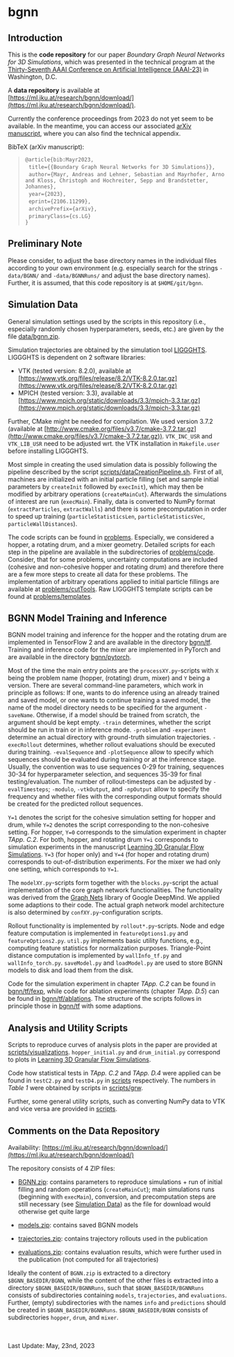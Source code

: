 # bgnn
## Introduction

This is the **code repository** for our paper *Boundary Graph Neural Networks for 3D Simulations*, which was presented in the technical program at the [Thirty-Seventh AAAI Conference on Artificial Intelligence (AAAI-23)](https://aaai-23.aaai.org/) in Washington, D.C.  

A **data repository** is available at [https://ml.jku.at/research/bgnn/download/](https://ml.jku.at/research/bgnn/download/).

Currently the conference proceedings from 2023 do not yet seem to be available. In the meantime, you can access our associated [arXiv manuscript](https://arxiv.org/abs/2106.11299), where you can also find the technical appendix.

BibTeX (arXiv manuscript):

>`@article{bib:Mayr2023,`\
>&nbsp;&nbsp;`title={{Boundary Graph Neural Networks for 3D Simulations}},`\
>&nbsp;&nbsp;`author={Mayr, Andreas and Lehner, Sebastian and Mayrhofer, Arno and Kloss, Christoph and Hochreiter, Sepp and Brandstetter, Johannes},`\
>&nbsp;&nbsp;`year={2023},`\
>&nbsp;&nbsp;`eprint={2106.11299},`\
>&nbsp;&nbsp;`archivePrefix={arXiv},`\
>&nbsp;&nbsp;`primaryClass={cs.LG}`\
>`}`  

## Preliminary Note

Please consider, to adjust the base directory names in the individual files according to your own environment (e.g. especially search for the strings `-data/BGNN/` and `-data/BGNNRuns/` and adjust the base directory names). Further, it is assumed, that this code repository is at `$HOME/git/bgnn`.

## Simulation Data

General simulation settings used by the scripts in this repository (i.e., especially randomly chosen hyperparameters, seeds, etc.) are given by the file [data/bgnn.zip](data/bgnn.zip).

Simulation trajectories are obtained by the simulation tool [LIGGGHTS](https://github.com/CFDEMproject/LIGGGHTS-PUBLIC/tree/9fb7f67592be9304afca9cb6840892b3b7d048d6).
LIGGGHTS is dependent on 2 software libraries:
- VTK (tested version: 8.2.0), available at [https://www.vtk.org/files/release/8.2/VTK-8.2.0.tar.gz](https://www.vtk.org/files/release/8.2/VTK-8.2.0.tar.gz)
- MPICH (tested version: 3.3), available at [https://www.mpich.org/static/downloads/3.3/mpich-3.3.tar.gz](https://www.mpich.org/static/downloads/3.3/mpich-3.3.tar.gz)

Further, CMake might be needed for compilation. We used version 3.7.2 (available at [http://www.cmake.org/files/v3.7/cmake-3.7.2.tar.gz](http://www.cmake.org/files/v3.7/cmake-3.7.2.tar.gz)).
`VTK_INC_USR` and `VTK_LIB_USR` need to be adjusted wrt. the VTK installation in `Makefile.user` before installing LIGGGHTS.

Most simple in creating the used simulation data is possibly following the pipeline described by the script [scripts/dataCreationPipeline.sh](scripts/dataCreationPipeline.sh). First of all, machines are initialized with an initial particle filling (set and sample initial parameters by `createInit` followed by `execInit`), which may then be modified by arbitrary operations (`createMainCut`). Afterwards the simulations of interest are run (`execMain`). Finally, data is converted to NumPy format (`extractParticles`, `extractWalls`) and there is some precomputation in order to speed up training (`particleStatisticsLen`, `particleStatisticsVec`, `particleWallDistances`).

The code scripts can be found in [problems](problems). Especially, we considered a hopper, a rotating drum, and a mixer geometry. Detailed scripts for each step in the pipeline are available in the subdirectories of [problems/code](problems/code). Consider, that for some problems, uncertainty computations are included (cohesive and non-cohesive hopper and rotating drum) and therefore there are a few more steps to create all data for these problems. The implementation of arbitrary operations applied to initial particle fillings are available at [problems/cutTools](problems/cutTools). Raw LIGGGHTS template scripts can be found at [problems/templates](problems/templates).

## BGNN Model Training and Inference

BGNN model training and inference for the hopper and the rotating drum are implemented in TensorFlow 2 and are available in the directory [bgnn/tf](bgnn/tf).
Training and inference code for the mixer are implemented in PyTorch and are available in the directory [bgnn/pytorch](bgnn/pytorch).

Most of the time the main entry points are the `processXY.py`-scripts with `X` being the problem name (hopper, (rotating) drum, mixer) and `Y` being a version.
There are several command-line parameters, which work in principle as follows: If one, wants to do inference using an already trained and saved model, or one wants to continue training a saved model, the name of the model directory needs to be specified for the argument `-saveName`. Otherwise, if a model should be trained from scratch, the argument should be kept empty. `-train` determines, whether the script should be run in train or in inference mode. `-problem` and `-experiment` determine an actual directory with ground-truth simulation trajectories. `-execRollout` determines, whether rollout evaluations should be executed  during training. `-evalSequence` and `-plotSequence` allow to specify which sequences should be evaluated during training or at the inference stage. Usually, the convention was to use sequences 0-29 for training, sequences 30-34 for hyperparameter selection, and sequences 35-39 for final testing/evaluation. The number of rollout-timesteps can be adjusted by `-evalTimesteps`; `-modulo`, `-vtkOutput`, and `-npOutput` allow to specify the frequency and whether files with the corresponding output formats should be created for the predicted rollout sequences.

`Y=1` denotes the script for the cohesive simulation setting for hopper and drum, while `Y=2` denotes the script corresponding to the non-cohesive setting. For hopper, `Y=0` corresponds to the simulation experiment in chapter *TApp. C.2*. For both, hopper, and rotating drum `Y=i` corresponds to simulation experiments in the manuscript [Learning 3D Granular Flow Simulations](https://arxiv.org/abs/2105.01636). `Y=3` (for hoper only) and `Y=4` (for hoper and rotating drum) corresponds to out-of-distribution experiments. For the mixer we had only one setting, which corresponds to `Y=1`.

The `modelXY.py`-scripts form together with the `blocks.py`-script the actual implementation of the core graph network functionalities.
The functionality was derived from the [Graph Nets](https://www.deepmind.com/open-source/graph-nets) library of Google DeepMind.
We applied some adaptions to their code. The actual graph network model architecture is also determined by `confXY.py`-configuration scripts.

Rollout functionality is implemented by `rollout*.py`-scripts. Node and edge feature computation is implemented in `featureOptions1.py` and `featureOptions2.py`.
`util.py` implements basic utility functions, e.g., computing feature statistics for normalization purposes. Triangle-Point distance computation is implemented by `wallInfo_tf.py` and `wallInfo_torch.py`. `saveModel.py` and `loadModel.py` are used to store BGNN models to disk and load them from the disk.

Code for the simulation experiment in chapter *TApp. C.2* can be found in [bgnn/tf/fexp](bgnn/tf/fexp), while code for ablation experiments (chapter *TApp. D.5*) can be found in [bgnn/tf/ablations](bgnn/tf/ablations). The structure of the scripts follows in principle those in [bgnn/tf](bgnn/tf) with some adaptions.

## Analysis and Utility Scripts

Scripts to reproduce curves of analysis plots in the paper are provided at [scripts/visualizations](scripts/visualizations). `hopper_initial.py` and `drum_initial.py` correspond to plots in [Learning 3D Granular Flow Simulations](https://arxiv.org/abs/2105.01636).

Code how statistical tests in *TApp. C.2* and *TApp. D.4* were applied can be found in `testC2.py` and `testD4.py` in [scripts](scripts) respectively. The numbers in *Table 1* were obtained by scripts in [scripts/grw](scripts/grw).

Further, some general utility scripts, such as converting NumPy data to VTK and vice versa are provided in  [scripts](scripts).

## Comments on the Data Repository

Availability:  [https://ml.jku.at/research/bgnn/download/](https://ml.jku.at/research/bgnn/download/)

The repository consists of 4 ZIP files:
- [BGNN.zip](https://ml.jku.at/research/bgnn/download/BGNN.zip): contains parameters to reproduce simulations + run of initial filling and random operations (`createMainCut`); main simulations runs (beginning with `execMain`), conversion, and precomputation steps are still necessary (see [Simulation Data](#simulation-data)) as the file for download would otherwise get quite large

- [models.zip](https://ml.jku.at/research/bgnn/download/models.zip): contains saved BGNN models
- [trajectories.zip](https://ml.jku.at/research/bgnn/download/trajectories.zip): contains trajectory rollouts used in the publication
- [evaluations.zip](https://ml.jku.at/research/bgnn/download/evaluations.zip): contains evaluation results, which were further used in the publication (not computed for all trajectories)

Ideally the content of `BGNN.zip` is extracted to a directory `$BGNN_BASEDIR/BGNN`, while the content of the other files is extracted into a directory `$BGNN_BASEDIR/BGNNRuns`, such that `$BGNN_BASEDIR/BGNNRuns` consists of subdirectories containing `models`, `trajectories`, and `evaluations`. Further,  (empty) subdirectories with the names `info` and `predictions` should be created in `$BGNN_BASEDIR/BGNNRuns`. `$BGNN_BASEDIR/BGNN` consists of subdirectories `hopper`, `drum`, and `mixer`.


\
\
Last Update: May, 23nd, 2023
